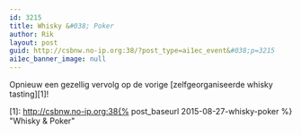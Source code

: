 ```yaml
---
id: 3215
title: Whisky &#038; Poker
author: Rik
layout: post
guid: http://csbnw.no-ip.org:38/?post_type=ai1ec_event&#038;p=3215
ai1ec_banner_image: null
---
```

Opnieuw een gezellig vervolg op de vorige [zelfgeorganiseerde whisky tasting][1]!

 [1]: http://csbnw.no-ip.org:38{% post_baseurl 2015-08-27-whisky-poker %} "Whisky & Poker"
